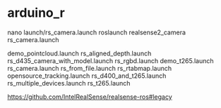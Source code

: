 # arduino_r

nano launch/rs_camera.launch
roslaunch realsense2_camera rs_camera.launch

demo_pointcloud.launch            rs_aligned_depth.launch           rs_d435_camera_with_model.launch  rs_rgbd.launch
demo_t265.launch                  rs_camera.launch                  rs_from_file.launch               rs_rtabmap.launch
opensource_tracking.launch        rs_d400_and_t265.launch           rs_multiple_devices.launch        rs_t265.launch

https://github.com/IntelRealSense/realsense-ros#legacy
